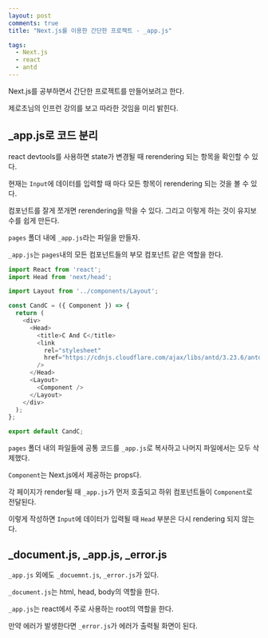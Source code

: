 ```yaml
---
layout: post
comments: true
title: "Next.js를 이용한 간단한 프로젝트 - _app.js"

tags:
  - Next.js
  - react
  - antd
---
```


Next.js를 공부하면서 간단한 프로젝트를 만들어보려고 한다.

제로초님의 인프런 강의를 보고 따라한 것임을 미리 밝힌다.

## _app.js로 코드 분리

react devtools를 사용하면 state가 변경될 때 rerendering 되는 항목을 확인할 수 있다.

현재는 `Input`에 데이터를 입력할 때 마다 모든 항목이 rerendering 되는 것을 볼 수 있다.

컴포넌트를 잘게 쪼개면 rerendering을 막을 수 있다. 그리고 이렇게 하는 것이 유지보수를 쉽게 만든다.

`pages` 폴더 내에 `_app.js`라는 파일을 만들자.

`_app.js`는 `pages`내의 모든 컴포넌트들의 부모 컴포넌트 같은 역할을 한다.

```js
import React from 'react';
import Head from 'next/head';

import Layout from '../components/Layout';

const CandC = ({ Component }) => {
  return (
    <div>
      <Head>
        <title>C And C</title>
        <link
          rel="stylesheet"
          href="https://cdnjs.cloudflare.com/ajax/libs/antd/3.23.6/antd.min.css"
        />
      </Head>
      <Layout>
        <Component />
      </Layout>
    </div>
  );
};

export default CandC;

```

`pages` 폴더 내의 파일들에 공통 코드를 `_app.js`로 복사하고 나머지 파일에서는 모두 삭제했다.

`Component`는 Next.js에서 제공하는 props다.

각 페이지가 render될 때 `_app.js`가 먼저 호출되고 하위 컴포넌트들이 `Component`로 전달된다.

이렇게 작성하면 `Input`에 데이터가 입력될 때 `Head` 부분은 다시 rendering 되지 않는다.

## _document.js, _app.js, _error.js

`_app.js` 외에도 `_docuemnt.js`, `_error.js`가 있다.

`_document.js`는 html, head, body의 역할을 한다.

`_app.js`는 react에서 주로 사용하는 root의 역할을 한다.

만약 에러가 발생한다면 `_error.js`가 에러가 출력될 화면이 된다.
